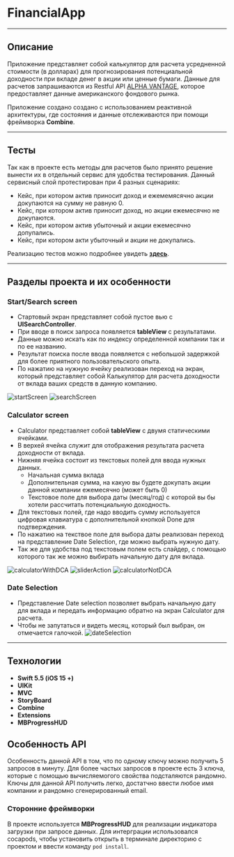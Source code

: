 # FinancialApp

____

## Описание

Приложение представляет собой калькулятор для расчета усредненной стоимости (в долларах) для прогнозирования потенциальной доходности при вкладе денег в акции или ценные бумаги. Данные для расчетов запрашиваются из Restful API [ALPHA VANTAGE](https://www.alphavantage.co), которое предоставляет данные американского фондового рынка.

Приложение создано создано с использованием реактивной архитектуры, где состояния и данные отслеживаются при помощи фреймворка __Combine__.

____

## Тесты

Так как в проекте есть методы для расчетов было принято решение вынести их в отдельный сервис для удобства тестирования. Данный сервисный слой протестирован при 4 разных сценариях:

+ Кейс, при котором актив приносит доход и ежемемясячно акции докупаются на сумму не равную 0.
+ Кейс, при котором актив приносит доход, но акции ежемесячно не докупаются.
+ Кейс, при котором актив убыточный и акции ежемесячно допупались.
+ Кейс, при котором акти убыточный и акции не докупались.

Реализацию тестов можно подробнее увидеть __[здесь](https://github.com/Olegajaro/FinancialApp/blob/main/FinancialAppTests/DCAServiceTests.swift)__.

____

## Разделы проекта и их особенности

### Start/Search screen
+ Стартовый экран представляет собой пустое вью с __UISearchController__.
+ При вводе в поиск запроса появляется __tableView__ c результатами.
+ Данные можно искать как по индексу определенной компании так и по ее названию.
+ Результат поиска после ввода появляется с небольшой задержкой для более приятного пользовательского опыта.
+ По нажатию на нужную ячейку реализован переход на экран, который представляет собой Калькулятор для расчета доходности от вклада ваших средств в данную компанию.

![startScreen](/Screenshots/startScreen.png) ![searchScreen](/Screenshots/SearchScreen.png) 

### Calculator screen
+ Calculator представляет собой __tableView__ c двумя статическими ячейками.
+ В верхей ячейка служит для отображения результата расчета доходности от вклада.
+ Нижняя ячейка состоит из текстовых полей для ввода нужных данных.
  + Начальная сумма вклада
  + Дополнительная сумма, на какую вы будете докупать акции данной компании ежемесячно (может быть 0)
  + Текстовое поле для выбора даты (месяц/год) с которой вы бы хотели рассчитать потенциальную доходность. 
+ Для текстовых полей, где надо вводить сумму используется цифровая клавиатура с дополнительной кнопкой Done для подтверждения.
+ По нажатию на текствое поле для выбора даты реализован переход на представление Date Selection, где можно выбрать нужную дату.
+ Так же для удобства под текстовым полем есть слайдер, с помощью которого так же можно выбирать начальную дату для вклада.

![calculatorWithDCA](/Screenshots/CalculatorWithDCA.png)  ![sliderAction](https://media.giphy.com/media/K1OS0kS8VdmC48UYYm/giphy.gif) ![calculatorNotDCA](/Screenshots/CalculatorLosingResult.png)

### Date Selection
+ Представление Date selection позволяет выбрать начальную дату для вклада и передать информацию обратно на экран Calculator для расчета.
+ Чтобы не запутаться и видеть месяц, который был выбран, он отмечается галочкой.
![dateSelection](/Screenshots/DateSelectionScreen.png)

____

## Технологии

+ __Swift 5.5 (iOS 15 +)__
+ __UIKit__
+ __MVC__
+ __StoryBoard__
+ __Combine__
+ __Extensions__
+ __MBProgressHUD__

## Особенность API

Особенность данной API в том, что по одному ключу можно получить 5 запросов в минуту. Для более частых запросов в проекте есть 3 ключа, которые с помощью вычисляемогого свойства подсталяются рандомно. Ключы для данной API получить легко, достатчно ввести любое имя компании и рандомно сгенерированный email. 

### Сторонние фреймворки

В проекте используется __MBProgressHUD__ для реализации индикатора загрузки при запросе данных. Для интерграции использовался cocapods, чтобы установить открыть в терминале директорию с проектом и ввести команду `pod install`.











